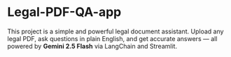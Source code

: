 # Legal-PDF-QA-app
This project is a simple and powerful legal document assistant. Upload any legal PDF, ask questions in plain English, and get accurate answers — all powered by **Gemini 2.5 Flash** via LangChain and Streamlit.
